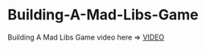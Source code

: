 # Building-A-Mad-Libs-Game
Building A Mad Libs Game
video here => <a href="https://www.mikedane.com/programming-languages/ruby/building-a-mad-libs-game/"> VIDEO </a>
